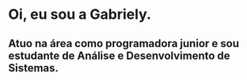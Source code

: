 # Oi, eu sou a Gabriely.

## Atuo na área como programadora junior e sou estudante de Análise e Desenvolvimento de Sistemas.